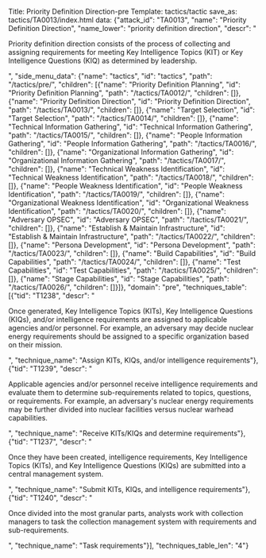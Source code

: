 Title: Priority Definition Direction-pre
Template: tactics/tactic
save_as: tactics/TA0013/index.html
data: {"attack_id": "TA0013", "name": "Priority Definition Direction", "name_lower": "priority definition direction", "descr": "<p>Priority definition direction consists of the process of collecting and assigning requirements for meeting Key Intelligence Topics (KIT) or Key Intelligence Questions (KIQ) as determined by leadership.</p>", "side_menu_data": {"name": "tactics", "id": "tactics", "path": "/tactics/pre/", "children": [{"name": "Priority Definition Planning", "id": "Priority Definition Planning", "path": "/tactics/TA0012/", "children": []}, {"name": "Priority Definition Direction", "id": "Priority Definition Direction", "path": "/tactics/TA0013/", "children": []}, {"name": "Target Selection", "id": "Target Selection", "path": "/tactics/TA0014/", "children": []}, {"name": "Technical Information Gathering", "id": "Technical Information Gathering", "path": "/tactics/TA0015/", "children": []}, {"name": "People Information Gathering", "id": "People Information Gathering", "path": "/tactics/TA0016/", "children": []}, {"name": "Organizational Information Gathering", "id": "Organizational Information Gathering", "path": "/tactics/TA0017/", "children": []}, {"name": "Technical Weakness Identification", "id": "Technical Weakness Identification", "path": "/tactics/TA0018/", "children": []}, {"name": "People Weakness Identification", "id": "People Weakness Identification", "path": "/tactics/TA0019/", "children": []}, {"name": "Organizational Weakness Identification", "id": "Organizational Weakness Identification", "path": "/tactics/TA0020/", "children": []}, {"name": "Adversary OPSEC", "id": "Adversary OPSEC", "path": "/tactics/TA0021/", "children": []}, {"name": "Establish & Maintain Infrastructure", "id": "Establish & Maintain Infrastructure", "path": "/tactics/TA0022/", "children": []}, {"name": "Persona Development", "id": "Persona Development", "path": "/tactics/TA0023/", "children": []}, {"name": "Build Capabilities", "id": "Build Capabilities", "path": "/tactics/TA0024/", "children": []}, {"name": "Test Capabilities", "id": "Test Capabilities", "path": "/tactics/TA0025/", "children": []}, {"name": "Stage Capabilities", "id": "Stage Capabilities", "path": "/tactics/TA0026/", "children": []}]}, "domain": "pre", "techniques_table": [{"tid": "T1238", "descr": "<p>Once generated, Key Intelligence Topics (KITs), Key Intelligence Questions (KIQs), and/or intelligence requirements are assigned to applicable agencies and/or personnel. For example, an adversary may decide nuclear energy requirements should be assigned to a specific organization based on their mission.  </p>", "technique_name": "Assign KITs, KIQs, and/or intelligence requirements"}, {"tid": "T1239", "descr": "<p>Applicable agencies and/or personnel receive intelligence requirements and evaluate them to determine sub-requirements related to topics, questions, or requirements.  For example, an adversary's  nuclear energy requirements may be further divided into nuclear facilities versus nuclear warhead capabilities. </p>", "technique_name": "Receive KITs/KIQs and determine requirements"}, {"tid": "T1237", "descr": "<p>Once they have been created, intelligence requirements, Key Intelligence Topics (KITs), and Key Intelligence Questions (KIQs) are submitted into a central management system.  </p>", "technique_name": "Submit KITs, KIQs, and intelligence requirements"}, {"tid": "T1240", "descr": "<p>Once divided into the most granular parts, analysts work with collection managers to task the collection management system with requirements and sub-requirements.  </p>", "technique_name": "Task requirements"}], "techniques_table_len": "4"}